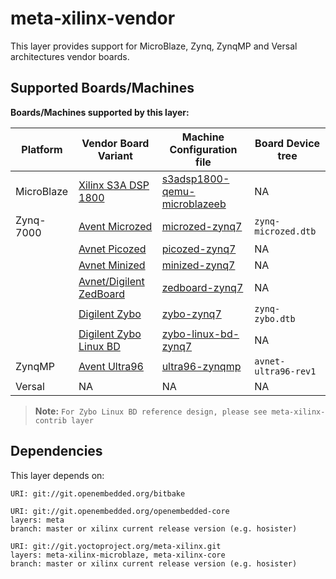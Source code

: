 # meta-xilinx-vendor

This layer provides support for MicroBlaze, Zynq, ZynqMP and Versal architectures vendor boards.

## Supported Boards/Machines

**Boards/Machines supported by this layer:**


| Platform | Vendor Board Variant | Machine Configuration file | Board Device tree |
| ---| --- | ---| ---------- |
|MicroBlaze|[Xilinx S3A DSP 1800](https://shop.trenz-electronic.de/en/TE0320-00-EV02I-FPGA-Module-with-Spartan-3A-DSP-1800K-EV02I-1-Gbit-DDR-RAM)|[s3adsp1800-qemu-microblazeeb](conf/machine/s3adsp1800-qemu-microblazeeb.conf)|NA|
|Zynq-7000|[Avent Microzed](https://www.xilinx.com/products/boards-and-kits/1-5lakcu.html)|[microzed-zynq7](conf/machine/microzed-zynq7.conf)|`zynq-microzed.dtb`|
||[Avnet Picozed](https://www.xilinx.com/products/boards-and-kits/1-58nuel.html)|[picozed-zynq7](conf/machine/picozed-zynq7.conf)|NA|
||[Avnet Minized](https://www.xilinx.com/products/boards-and-kits/1-odbhjd.html)|[minized-zynq7](conf/machine/minized-zynq7.conf)|NA|
||[Avnet/Digilent ZedBoard](https://www.xilinx.com/products/boards-and-kits/1-8dyf-11.html)|[zedboard-zynq7](conf/machine/zedboard-zynq7.conf)|NA|
||[Digilent Zybo](https://www.xilinx.com/support/university/boards-portfolio/xup-boards/DigilentZYBO.html)|[zybo-zynq7](conf/machine/zybo-zynq7.conf)|`zynq-zybo.dtb`|
||[Digilent Zybo Linux BD](https://www.xilinx.com/support/university/boards-portfolio/xup-boards/DigilentZYBO.html)|[zybo-linux-bd-zynq7](conf/machine/zybo-linux-bd-zynq7.conf)|NA|
|ZynqMP|[Avent Ultra96](https://www.xilinx.com/products/boards-and-kits/1-vad4rl.html)|[ultra96-zynqmp](conf/machine/ultra96-zynqmp.conf)|`avnet-ultra96-rev1`|
|Versal|NA|NA|NA|

> **Note:** 
`For Zybo Linux BD reference design, please see meta-xilinx-contrib layer`

## Dependencies

This layer depends on:

	URI: git://git.openembedded.org/bitbake

	URI: git://git.openembedded.org/openembedded-core
	layers: meta
	branch: master or xilinx current release version (e.g. hosister)

	URI: git://git.yoctoproject.org/meta-xilinx.git
	layers: meta-xilinx-microblaze, meta-xilinx-core
	branch: master or xilinx current release version (e.g. hosister)
